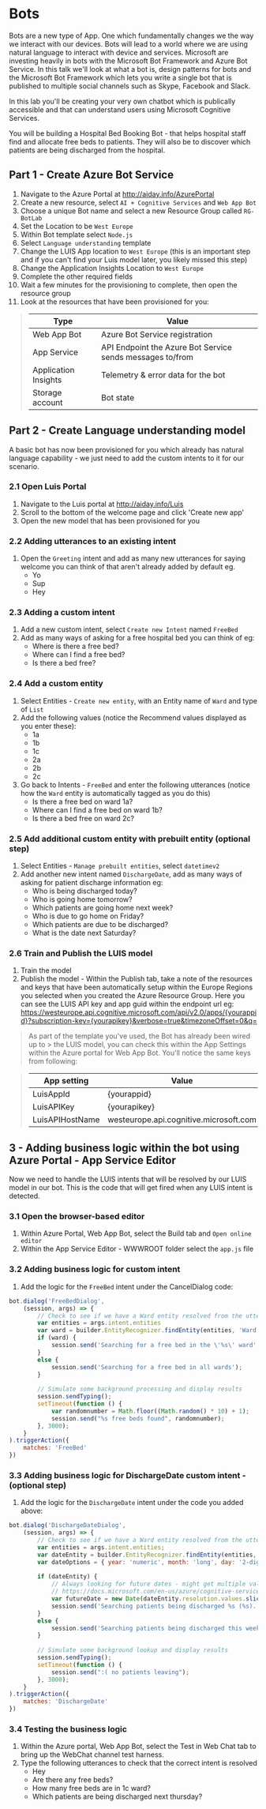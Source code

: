 # Bots
Bots are a new type of App. One which fundamentally changes we the way we interact with our devices. Bots will lead to a world where we are using natural language to interact with device and services. Microsoft are investing heavily in bots with the Microsoft Bot Framework and Azure Bot Service. In this talk we'll look at what a bot is, design patterns for bots and the Microsoft Bot Framework which lets you write a single bot that is published to multiple social channels such as Skype, Facebook and Slack.

In this lab you'll be creating your very own chatbot which is publically accessible and that can understand users using Microsoft Cognitive Services.

You will be building a Hospital Bed Booking Bot - that helps hospital staff find and allocate free beds to patients. They will also be to discover which patients are being discharged from the hospital.

## Part 1 - Create Azure Bot Service

1. Navigate to the Azure Portal at http://aiday.info/AzurePortal
1. Create a new resource, select `AI + Cognitive Services` and `Web App Bot`
1. Choose a unique Bot name and select a new Resource Group called `RG-BotLab`
1. Set the Location to be `West Europe`
1. Within Bot template select `Node.js`
1. Select `Language understanding` template
1. Change the LUIS App location to `West Europe` (this is an important step and if you can't find your Luis model later, you likely missed this step)
1. Change the Application Insights Location to `West Europe`
1. Complete the other required fields
1. Wait a few minutes for the provisioning to complete, then open the resource group
1. Look at the resources that have been provisioned for you:

> | Type | Value |
> | ----- | ----- |
> | Web App Bot | Azure Bot Service registration |
> | App Service | API Endpoint the Azure Bot Service sends messages to/from |
> | Application Insights | Telemetry & error data for the bot |
> | Storage account | Bot state |

## Part 2 - Create Language understanding model
A basic bot has now been provisioned for you which already has natural language capability - we just need to add the custom intents to it for our scenario.

### 2.1 Open Luis Portal
1. Navigate to the Luis portal at http://aiday.info/Luis
1. Scroll to the bottom of the welcome page and click 'Create new app'
1. Open the new model that has been provisioned for you

### 2.2 Adding utterances to an existing intent
1. Open the `Greeting` intent and add as many new utterances for saying welcome you can think of that aren't already added by default eg.
    * Yo
    * Sup
    * Hey

### 2.3 Adding a custom intent
1. Add a new custom intent, select `Create new Intent` named `FreeBed`
1. Add as many ways of asking for a free hospital bed you can think of eg:
    * Where is there a free bed?
    * Where can I find a free bed?
    * Is there a bed free?

### 2.4 Add a custom entity
1. Select Entities - `Create new entity`, with an Entity name of `Ward` and type of `List`
1. Add the following values (notice the Recommend values displayed as you enter these):
    * 1a
    * 1b 
    * 1c
    * 2a
    * 2b
    * 2c
1. Go back to Intents - `FreeBed` and enter the following utterances (notice how the `Ward` entity is automatically tagged as you do this)
    * Is there a free bed on ward 1a?
    * Where can I find a free bed on ward 1b?
    * Is there a bed free on ward 2c?

### 2.5 Add additional custom entity with prebuilt entity (optional step)
1. Select Entities - `Manage prebuilt entities`, select `datetimev2`
1. Add another new intent named `DischargeDate`, add as many ways of asking for patient discharge information eg:
    * Who is being discharged today?
    * Who is going home tomorrow?
    * Which patients are going home next week?
    * Who is due to go home on Friday?
    * Which patients are due to be discharged?
    * What is the date next Saturday?

### 2.6 Train and Publish the LUIS model
1. Train the model
1. Publish the model - Within the Publish tab, take a note of the resources and keys that have been automatically setup within the Europe Regions you selected when you created the Azure Resource Group.  Here you can see the LUIS API key and app guid within the endpoint url eg:
https://westeurope.api.cognitive.microsoft.com/api/v2.0/apps/{yourappid}?subscription-key={yourapikey}&verbose=true&timezoneOffset=0&q= 

> As part of the template you've used, the Bot has already been wired up to > the LUIS model, you can check this within the App Settings within the Azure portal for Web App Bot.  You'll notice the same keys from following:

> | App setting | Value |
> | ----- | ----- |
> | LuisAppId | {yourappid} |
> | LuisAPIKey | {yourapikey} |
> | LuisAPIHostName | westeurope.api.cognitive.microsoft.com |

## 3 - Adding business logic within the bot using Azure Portal - App Service Editor
Now we need to handle the LUIS intents that will be resolved by our LUIS model in our bot.  This is the code that will get fired when any LUIS intent is detected.

### 3.1 Open the browser-based editor
1. Within Azure Portal, Web App Bot, select the Build tab and `Open online editor`
1. Within the App Service Editor - WWWROOT folder select the `app.js` file

### 3.2 Adding business logic for custom intent
1. Add the logic for the `FreeBed` intent under the CancelDialog code:
```js
bot.dialog('FreeBedDialog',
    (session, args) => {
        // Check to see if we have a Ward entity resolved from the utterance
        var entities = args.intent.entities
        var ward = builder.EntityRecognizer.findEntity(entities, 'Ward');    
        if (ward) {
            session.send('Searching for a free bed in the \'%s\' ward', ward.entity);
        }
        else {
            session.send('Searching for a free bed in all wards');
        }
        
        // Simulate some background processing and display results
        session.sendTyping();
        setTimeout(function () {
            var randomnumber = Math.floor((Math.random() * 10) + 1); 
            session.send("%s free beds found", randomnumber);
        }, 3000);
    }
).triggerAction({
    matches: 'FreeBed'
})
```

### 3.3 Adding business logic for DischargeDate custom intent - (optional step)
1. Add the logic for the `DischargeDate` intent under the code you added above:
```js
bot.dialog('DischargeDateDialog',
    (session, args) => {
        // Check to see if we have a Ward entity resolved from the utterance
        var entities = args.intent.entities;
        var dateEntity = builder.EntityRecognizer.findEntity(entities, 'builtin.datetimeV2.date');
        var dateOptions = { year: 'numeric', month: 'long', day: '2-digit' };
        
        if (dateEntity) {
            // Always looking for future dates - might get multiple values back if it's ambiguous
            // https://docs.microsoft.com/en-us/azure/cognitive-services/LUIS/luis-reference-prebuilt-entities#builtindatetimev2
            var futureDate = new Date(dateEntity.resolution.values.slice(-1)[0]['value']);
            session.send('Searching patients being discharged %s (%s)..', dateEntity.entity, futureDate.toLocaleDateString("en-GB", dateOptions));
        }
        else {
            session.send('Searching patients being discharged this week..');
        }
        
        // Simulate some background lookup and display results
        session.sendTyping();
        setTimeout(function () {
            session.send(":( no patients leaving");
        }, 3000);
    }
).triggerAction({
    matches: 'DischargeDate'
})
```

### 3.4 Testing the business logic
1. Within the Azure portal, Web App Bot, select the Test in Web Chat tab to bring up the WebChat channel test harness.
1. Type the following utterances to check that the correct intent is resolved
    * Hey
    * Are there any free beds?
    * How many free beds are in 1c ward?
    * Which patients are being discharged next thursday?
